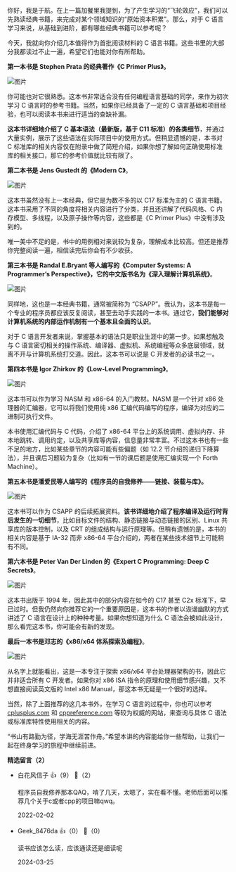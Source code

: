 你好，我是于航。在上一篇加餐里我提到，为了产生学习的“飞轮效应”，我们可以先熟读经典书籍，来完成对某个领域知识的“原始资本积累”。那么，对于 C 语言学习来说，从基础到进阶，都有哪些经典书籍可以参考呢？

今天，我就向你介绍几本值得作为首批阅读材料的 C 语言书籍。这些书里的大部分我都读过不止一遍，希望它们也能对你有所帮助。

**第一本书是 Stephen Prata 的经典著作《C Primer Plus》。**

![图片](https://static001.geekbang.org/resource/image/c1/b1/c12f950eee0c89667625927d76dde1b1.jpeg?wh=650x836)

你可能也对它很熟悉。这本书非常适合没有任何编程语言基础的同学，来作为初次学习 C 语言时的参考书籍。当然，如果你已经具备了一定的 C 语言基础和项目经验，也可以阅读本书来进行适当的查缺补漏。

**这本书详细地介绍了 C 基本语法（最新版，基于 C11 标准）的各类细节**，并通过大量实例，展示了这些语法在实际项目中的使用方式。但稍显遗憾的是，本书对 C 标准库的相关内容仅在附录中做了简短介绍，如果你想了解如何正确使用标准库的相关接口，那它的参考价值就比较有限了。

**第二本书是 Jens Gustedt 的《Modern C》**。

![图片](https://static001.geekbang.org/resource/image/97/23/973112a60793040a75a69ed4a9587e23.png?wh=1920x2408)

这本书虽然没有上一本经典，但它是为数不多的以 C17 标准为主的 C 语言书籍。这本书采用了不同的角度将相关内容进行了分类，并且还讲解了代码风格、C 内存模型、多线程，以及原子操作等内容，这些都是《C Primer Plus》中没有涉及到的。

唯一美中不足的是，书中的用例相对来说较为复杂，理解成本比较高。但还是推荐你完整阅读一遍，相信读完后你会有不少收获。

**第三本书是 Randal E.Bryant 等人编写的《Computer Systems: A Programmer’s Perspective》，它的中文版书名为《深入理解计算机系统》**。

![图片](https://static001.geekbang.org/resource/image/2e/5a/2ec793fb536520997c94328955d0e95a.jpeg?wh=800x800)

同样地，这也是一本经典书籍，通常被简称为 “CSAPP”。我认为，这本书是每一个专业的程序员都应该反复阅读，甚至去动手实践的一本书。通过它，**我们能够对计算机系统的内部运作机制有一个基本且全面的认识**。

对于 C 语言开发者来说，掌握基本的语法只是职业生涯中的第一步。如果想触及与 C 语言密切相关的操作系统、编译器、虚拟机、系统编程等众多底层领域，就离不开与计算机系统打交道。因此，这本书可以说是 C 开发者的必读书之一。

**第四本书是 Igor Zhirkov 的《Low-Level Programming》**。

![图片](https://static001.geekbang.org/resource/image/18/70/18f0c41dyyd53f9d76b4c62843c7b770.jpeg?wh=1000x1429)

这本书可以作为学习 NASM 和 x86-64 的入门教材。NASM 是一个针对 x86 处理器的汇编器，它可以将我们使用纯 x86 汇编代码编写的程序，编译为对应的二进制可执行文件。

本书使用汇编代码与 C 代码，介绍了 x86-64 平台上的系统调用、虚拟内存、非本地跳转、调用约定，以及共享库等内容，信息量非常丰富。不过这本书也有一些不足的地方，比如某些章节的内容可能有些偏题（如 12.2 节介绍的递归下降算法），并且课后习题较为复杂（比如有一节的课后题是使用汇编实现一个 Forth Machine）。

**第五本书是潘爱民等人编写的《程序员的自我修养——链接、装载与库》。**

![图片](https://static001.geekbang.org/resource/image/b1/a6/b103d17279118b5fb20c94dbcbc715a6.png?wh=1073x1281)

这本书可以作为 CSAPP 的后续拓展资料。**该书详细地介绍了程序编译及运行时背后发生的一切细节**，比如目标文件的结构、静态链接与动态链接的区别、Linux 共享库的版本控制，以及 CRT 的组成结构与运行原理等。但稍有遗憾的是，本书的相关内容是基于 IA-32 而非 x86-64 平台介绍的，两者在某些技术细节上可能稍有不同。

**第六本书是 Peter Van Der Linden 的《Expert C Programming: Deep C Secrets》**。

![图片](https://static001.geekbang.org/resource/image/24/9a/24c76d4daa17b5f89809c200d521399a.png?wh=898x1074)

这本书出版于 1994 年，因此其中的部分内容在如今的 C17 甚至 C2x 标准下，早已过时。但我仍然向你推荐它的一个重要原因是，这本书的作者以诙谐幽默的方式讲述了 C 语言在设计上的种种考量。如果你想知道为什么 C 语法会被如此设计，那么看完这本书，你可能会有新的发现。

**最后一本书是邓志的《x86/x64 体系探索及编程》**。

![图片](https://static001.geekbang.org/resource/image/95/e3/95ce3f3dfb5d302363e2b80e940411e3.png?wh=888x1254)

从名字上就能看出，这是一本专注于探索 x86/x64 平台处理器架构的书，因此它并非适合所有 C 开发者。如果你对 x86 ISA 指令的原理和使用细节感兴趣，又不想直接阅读英文版的 Intel x86 Manual，那这本书无疑是一个很好的选择。

当然，除了上面推荐的这几本书外，在学习 C 语言的过程中，你也可以参考 [cplusplus.com](https://cplusplus.com) 和 [cppreference.com](https://cppreference.com) 等较为权威的网站，来查询与具体 C 语法或标准库特性使用相关的内容。

“书山有路勤为径，学海无涯苦作舟。”希望本讲的内容能给你一些帮助，让我们一起在终身学习的旅程中继续前进。
<div><strong>精选留言（2）</strong></div><ul>
<li><span>白花风信子</span> 👍（9） 💬（2）<p>程序员自我修养那本QAQ，啃了几天，太嗯了，实在看不懂。老师后面可以推荐几个关于c或者cpp的项目嘛qwq。</p>2022-02-02</li><br/><li><span>Geek_8476da</span> 👍（0） 💬（0）<p>读书应该怎么读，应该通读还是细读呢</p>2024-03-25</li><br/>
</ul>